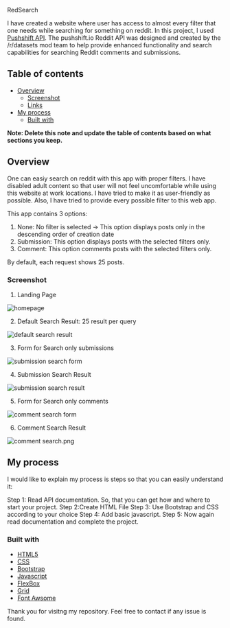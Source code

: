 RedSearch

I have created a website where user has access to almost every filter that one needs while searching for something on reddit. In this project, I used [Pushshift API](https://github.com/pushshift/api). The pushshift.io Reddit API was designed and created by the /r/datasets mod team to help provide enhanced functionality and search capabilities for searching Reddit comments and submissions.

## Table of contents

- [Overview](#overview)
  - [Screenshot](#screenshot)
  - [Links](#links)
- [My process](#my-process)
  - [Built with](#built-with)
  
**Note: Delete this note and update the table of contents based on what sections you keep.**

## Overview
One can easiy search on reddit with this app with proper filters. I have disabled adult content so that user will not feel uncomfortable while using this website at work locations. I have tried to make it as user-friendly as possible. Also, I have tried to provide every possible filter to this web app. 

This app contains 3 options:
1. None: No filter is selected -> This option displays posts only in the descending order of creation date
2. Submission: This option displays posts with the selected filters only.
3. Comment: This option comments posts with the selected filters only.

By default, each request shows 25 posts.

### Screenshot

1. Landing Page
<img src="./screenshots/Homepage.PNG" alt="homepage">
<br>

2. Default Search Result: 25 result per query
<img src="./screenshots/default search.png" alt="default search result">
<br>
 
3. Form for Search only submissions
<img src="./screenshots/submission search form.png" alt="submission search form">
<br>

4. Submission Search Result
<img src="./screenshots/submission search.png" alt="submission search result">
<br>

5. Form for Search only comments
<img src="./screenshots/comment search form.png" alt="comment search form">
<br>

6. Comment Search Result
<img src="./screenshots/comment search.png" alt="comment search.png">


## My process

I would like to explain my process is steps so that you can easily understand it:

Step 1: Read API documentation. So, that you can get how and where to start your project.
Step 2:Create HTML File
Step 3: Use Bootstrap and CSS according to your choice
Step 4: Add basic javascript.
Step 5: Now again read documentation and complete the project.

### Built with

- [HTML5](https://en.wikipedia.org/wiki/HTML5)
- [CSS](https://developer.mozilla.org/en-US/docs/Web/CSS)
- [Bootstrap](https://getbootstrap.com/)
- [Javascript](https://www.javascript.com/)
- [FlexBox](https://developer.mozilla.org/en-US/docs/Web/CSS)
- [Grid](https://developer.mozilla.org/en-US/docs/Web/CSS/CSS_Grid_Layout)
- [Font Awsome](https://fontawesome.com/)


Thank you for visitng my repository. Feel free to contact if any issue is found. 